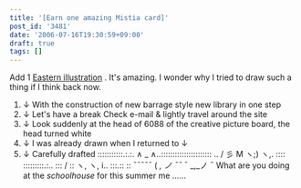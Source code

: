 ```yaml
---
title: '[Earn one amazing Mistia card]'
post_id: '3481'
date: '2006-07-16T19:30:59+09:00'
draft: true
tags: []
---
```


Add 1 [Eastern illustration](/3480) . It's amazing. I wonder why I tried to draw such a thing if I think back now.

1.  ↓ With the construction of new barrage style new library in one step
2.  ↓ Let's have a break Check e-mail & lightly travel around the site
3.  ↓ Look suddenly at the head of 6088 of the creative picture board, the head turned white
4.  ↓ I was already drawn when I returned to ↓
5.  ↓ Carefully drafted :::::::::::.:.:. ∧ _ ∧..:::::::::::::::::::::: .. / 彡 M ヽ;) ヽ,. :::: :::::::::.:.. ::: / :: ヽ, ヽ, i.. :::.:: :: ¯¯¯¯¯ ( _, ノ ¯¯_ ¯ _,_ノ ¯ What are you doing at the _schoolhouse_ for this summer me ......
